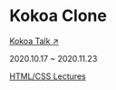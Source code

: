 # Kokoa Clone

[Kokoa Talk &#8599;](https://jehunyoo.github.io/kokoa-clone/)

2020.10.17 ~ 2020.11.23

[HTML/CSS Lectures](https://nomadcoders.co/kokoa-clone)
